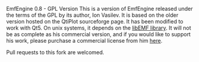 EmfEngine 0.8 - GPL Version
This is a version of EmfEngine released under the terms of the GPL by its author, Ion Vasilev. It is based on the older version hosted on the QtiPlot sourceforge page. It has been modified to work with Qt5. On unix systems, it depends on the [libEMF library](http://libemf.sourceforge.net/). It will not be as complete as his commercial version, and if you would like to support his work, please purchase a commercial license from him [here](http://soft.proindependent.com/emf/pricing.html).

Pull requests to this fork are welcomed.
